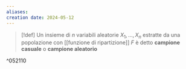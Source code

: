 ```yaml
---
aliases: 
creation date: 2024-05-12
---
```


>[!def]
>Un insieme di $n$ variabili aleatorie $X_{1},\dots,X_{n}$ estratte da una popolazione con [[funzione di ripartizione]] $F$ è detto **campione casuale** o **campione aleatorio**

^052110

